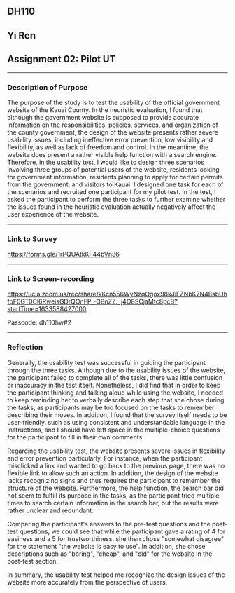 ## DH110 
## Yi Ren
## Assignment 02: Pilot UT
---
### Description of Purpose 
The purpose of the study is to test the usability of the official government website of the Kauai County. In the heuristic evaluation, I found that although the government website is supposed to provide accurate information on the responsibilities, policies, services, and organization of the county government, the design of the website presents rather severe usability issues, including ineffective error prevention, low visibility and flexibility, as well as lack of freedom and control. In the meantime, the website does present a rather visible help function with a search engine. Therefore, in the usability test, I would like to design three scenarios involving three groups of potential users of the website, residents looking for government information, residents planning to apply for certain permits from the government, and visitors to Kauai. I designed one task for each of the scenarios and recruited one participant for my pilot test. In the test, I asked the participant to perform the three tasks to further examine whether the issues found in the heuristic evaluation actually negatively affect the user experience of the website. 


---
### Link to Survey
https://forms.gle/1rPQUAtkKF44bVn36


---
### Link to Screen-recording 
https://ucla.zoom.us/rec/share/kKcn556WyNzqOgox98kJiFZNbK7N48sbUhfoF0GT0Cl6RweisGDrQOnFP_-3BnZZ._j4O8SCjaMtc8pcB?startTime=1633588427000 

Passcode: dh110hw#2

---
### Reflection
Generally, the usability test was successful in guiding the participant through the three tasks. Although due to the usability issues of the website, the participant failed to complete all of the tasks, there was little confusion or inaccuracy in the test itself. Nonetheless, I did find that in order to keep the participant thinking and talking aloud while using the website, I needed to keep reminding her to verbally describe each step that she chose during the tasks, as participants may be too focused on the tasks to remember describing their moves. In addition, I found that the survey itself needs to be user-friendly, such as using consistent and understandable language in the instructions, and I should have left space in the multiple-choice questions for the participant to fill in their own comments. 

Regarding the usability test, the website presents severe issues in flexibility and error prevention particularly. For instance, when the participant misclicked a link and wanted to go back to the previous page, there was no flexible link to allow such an action. In addition, the design of the website lacks recognizing signs and thus requires the participant to remember the structure of the website. Furthermore, the help function, the search bar did not seem to fulfill its purpose in the tasks, as the participant tried multiple times to search certain information in the search bar, but the results were rather unclear and redundant. 

Comparing the participant's answers to the pre-test questions and the post-test questions, we could see that while the participant gave a rating of 4 for easiness and a 5 for trustworthiness, she then chose "somewhat disagree" for the statement "the website is easy to use". In addition, she chose descriptions such as "boring", "cheap", and "old" for the website in the post-test section. 

In summary, the usability test helped me recognize the design issues of the website more accurately from the perspective of users. 

